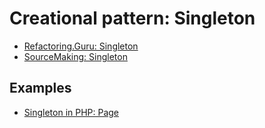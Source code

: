 # Creational pattern: Singleton

- [Refactoring.Guru: Singleton](https://refactoring.guru/design-patterns/singleton)
- [SourceMaking: Singleton](https://sourcemaking.com/design_patterns/singleton)


## Examples

* [Singleton in PHP: Page](Php/Config)